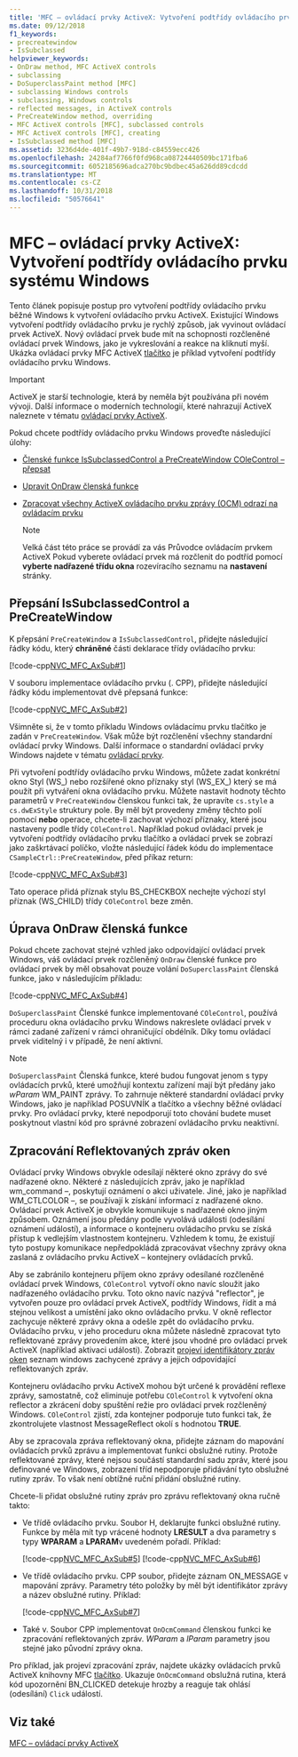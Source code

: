 ```yaml
---
title: 'MFC – ovládací prvky ActiveX: Vytvoření podtřídy ovládacího prvku systému Windows'
ms.date: 09/12/2018
f1_keywords:
- precreatewindow
- IsSubclassed
helpviewer_keywords:
- OnDraw method, MFC ActiveX controls
- subclassing
- DoSuperclassPaint method [MFC]
- subclassing Windows controls
- subclassing, Windows controls
- reflected messages, in ActiveX controls
- PreCreateWindow method, overriding
- MFC ActiveX controls [MFC], subclassed controls
- MFC ActiveX controls [MFC], creating
- IsSubclassed method [MFC]
ms.assetid: 3236d4de-401f-49b7-918d-c84559ecc426
ms.openlocfilehash: 24284af7766f0fd968ca08724440509bc171fba6
ms.sourcegitcommit: 6052185696adca270bc9bdbec45a626dd89cdcdd
ms.translationtype: MT
ms.contentlocale: cs-CZ
ms.lasthandoff: 10/31/2018
ms.locfileid: "50576641"
---
```

# <a name="mfc-activex-controls-subclassing-a-windows-control"></a>MFC – ovládací prvky ActiveX: Vytvoření podtřídy ovládacího prvku systému Windows

Tento článek popisuje postup pro vytvoření podtřídy ovládacího prvku běžné Windows k vytvoření ovládacího prvku ActiveX. Existující Windows vytvoření podtřídy ovládacího prvku je rychlý způsob, jak vyvinout ovládací prvek ActiveX. Nový ovládací prvek bude mít na schopnosti rozčleněné ovládací prvek Windows, jako je vykreslování a reakce na kliknutí myší. Ukázka ovládací prvky MFC ActiveX [tlačítko](../visual-cpp-samples.md) je příklad vytvoření podtřídy ovládacího prvku Windows.

>[!IMPORTANT]
> ActiveX je starší technologie, která by neměla být používána při novém vývoji. Další informace o moderních technologií, které nahrazují ActiveX naleznete v tématu [ovládací prvky ActiveX](activex-controls.md).

Pokud chcete podtřídy ovládacího prvku Windows proveďte následující úlohy:

- [Členské funkce IsSubclassedControl a PreCreateWindow COleControl – přepsat](#_core_overriding_issubclassedcontrol_and_precreatewindow)

- [Upravit OnDraw členská funkce](#_core_modifying_the_ondraw_member_function)

- [Zpracovat všechny ActiveX ovládacího prvku zprávy (OCM) odrazí na ovládacím prvku](#_core_handling_reflected_window_messages)

   > [!NOTE]
   > Velká část této práce se provádí za vás Průvodce ovládacím prvkem ActiveX Pokud vyberete ovládací prvek má rozčlenit do podtříd pomocí **vyberte nadřazené třídu okna** rozevíracího seznamu na **nastavení** stránky.

##  <a name="_core_overriding_issubclassedcontrol_and_precreatewindow"></a> Přepsání IsSubclassedControl a PreCreateWindow

K přepsání `PreCreateWindow` a `IsSubclassedControl`, přidejte následující řádky kódu, který **chráněné** části deklarace třídy ovládacího prvku:

[!code-cpp[NVC_MFC_AxSub#1](../mfc/codesnippet/cpp/mfc-activex-controls-subclassing-a-windows-control_1.h)]

V souboru implementace ovládacího prvku (. CPP), přidejte následující řádky kódu implementovat dvě přepsaná funkce:

[!code-cpp[NVC_MFC_AxSub#2](../mfc/codesnippet/cpp/mfc-activex-controls-subclassing-a-windows-control_2.cpp)]

Všimněte si, že v tomto příkladu Windows ovládacímu prvku tlačítko je zadán v `PreCreateWindow`. Však může být rozčlenění všechny standardní ovládací prvky Windows. Další informace o standardní ovládací prvky Windows najdete v tématu [ovládací prvky](../mfc/controls-mfc.md).

Při vytvoření podtřídy ovládacího prvku Windows, můžete zadat konkrétní okno Styl (WS_) nebo rozšířené okno příznaky styl (WS_EX_) který se má použít při vytváření okna ovládacího prvku. Můžete nastavit hodnoty těchto parametrů v `PreCreateWindow` členskou funkci tak, že upravíte `cs.style` a `cs.dwExStyle` struktury pole. By měl být provedeny změny těchto polí pomocí **nebo** operace, chcete-li zachovat výchozí příznaky, které jsou nastaveny podle třídy `COleControl`. Například pokud ovládací prvek je vytvoření podtřídy ovládacího prvku tlačítko a ovládací prvek se zobrazí jako zaškrtávací políčko, vložte následující řádek kódu do implementace `CSampleCtrl::PreCreateWindow`, před příkaz return:

[!code-cpp[NVC_MFC_AxSub#3](../mfc/codesnippet/cpp/mfc-activex-controls-subclassing-a-windows-control_3.cpp)]

Tato operace přidá příznak stylu BS_CHECKBOX nechejte výchozí styl příznak (WS_CHILD) třídy `COleControl` beze změn.

##  <a name="_core_modifying_the_ondraw_member_function"></a> Úprava OnDraw členská funkce

Pokud chcete zachovat stejné vzhled jako odpovídající ovládací prvek Windows, váš ovládací prvek rozčleněný `OnDraw` členské funkce pro ovládací prvek by měl obsahovat pouze volání `DoSuperclassPaint` členská funkce, jako v následujícím příkladu:

[!code-cpp[NVC_MFC_AxSub#4](../mfc/codesnippet/cpp/mfc-activex-controls-subclassing-a-windows-control_4.cpp)]

`DoSuperclassPaint` Členské funkce implementované `COleControl`, používá proceduru okna ovládacího prvku Windows nakreslete ovládací prvek v rámci zadané zařízení v rámci ohraničující obdélník. Díky tomu ovládací prvek viditelný i v případě, že není aktivní.

> [!NOTE]
>  `DoSuperclassPaint` Členská funkce, které budou fungovat jenom s typy ovládacích prvků, které umožňují kontextu zařízení mají být předány jako *wParam* WM_PAINT zprávy. To zahrnuje některé standardní ovládací prvky Windows, jako je například POSUVNÍK a tlačítko a všechny běžné ovládací prvky. Pro ovládací prvky, které nepodporují toto chování budete muset poskytnout vlastní kód pro správné zobrazení ovládacího prvku neaktivní.

##  <a name="_core_handling_reflected_window_messages"></a> Zpracování Reflektovaných zpráv oken

Ovládací prvky Windows obvykle odesílají některé okno zprávy do své nadřazené okno. Některé z následujících zpráv, jako je například wm_command –, poskytují oznámení o akci uživatele. Jiné, jako je například WM_CTLCOLOR –, se používají k získání informací z nadřazené okno. Ovládací prvek ActiveX je obvykle komunikuje s nadřazené okno jiným způsobem. Oznámení jsou předány podle vyvolává události (odesílání oznámení událostí), a informace o kontejneru ovládacího prvku se získá přístup k vedlejším vlastnostem kontejneru. Vzhledem k tomu, že existují tyto postupy komunikace nepředpokládá zpracovávat všechny zprávy okna zaslaná z ovládacího prvku ActiveX – kontejnery ovládacích prvků.

Aby se zabránilo kontejneru příjem okno zprávy odesílané rozčleněné ovládací prvek Windows, `COleControl` vytvoří okno navíc sloužit jako nadřazeného ovládacího prvku. Toto okno navíc nazývá "reflector", je vytvořen pouze pro ovládací prvek ActiveX, podtřídy Windows, řídit a má stejnou velikost a umístění jako okno ovládacího prvku. V okně reflector zachycuje některé zprávy okna a odešle zpět do ovládacího prvku. Ovládacího prvku, v jeho proceduru okna můžete následně zpracovat tyto reflektované zprávy provedením akce, které jsou vhodné pro ovládací prvek ActiveX (například aktivaci události). Zobrazit [projeví identifikátory zpráv oken](../mfc/reflected-window-message-ids.md) seznam windows zachycené zprávy a jejich odpovídající reflektovaných zpráv.

Kontejneru ovládacího prvku ActiveX mohou být určené k provádění reflexe zprávy, samostatně, což eliminuje potřebu `COleControl` k vytvoření okna reflector a zkrácení doby spuštění režie pro ovládací prvek rozčleněný Windows. `COleControl` zjistí, zda kontejner podporuje tuto funkci tak, že zkontrolujete vlastnost MessageReflect okolí s hodnotou **TRUE**.

Aby se zpracovala zpráva reflektovaný okna, přidejte záznam do mapování ovládacích prvků zprávu a implementovat funkci obslužné rutiny. Protože reflektované zprávy, které nejsou součástí standardní sadu zpráv, které jsou definované ve Windows, zobrazení tříd nepodporuje přidávání tyto obslužné rutiny zpráv. To však není obtížné ruční přidání obslužné rutiny.

Chcete-li přidat obslužné rutiny zpráv pro zprávu reflektovaný okna ručně takto:

- Ve třídě ovládacího prvku. Soubor H, deklarujte funkci obslužné rutiny. Funkce by měla mít typ vrácené hodnoty **LRESULT** a dva parametry s typy **WPARAM** a **LPARAM**v uvedeném pořadí. Příklad:

   [!code-cpp[NVC_MFC_AxSub#5](../mfc/codesnippet/cpp/mfc-activex-controls-subclassing-a-windows-control_5.h)]
    [!code-cpp[NVC_MFC_AxSub#6](../mfc/codesnippet/cpp/mfc-activex-controls-subclassing-a-windows-control_6.h)]

- Ve třídě ovládacího prvku. CPP soubor, přidejte záznam ON_MESSAGE v mapování zprávy. Parametry této položky by měl být identifikátor zprávy a název obslužné rutiny. Příklad:

   [!code-cpp[NVC_MFC_AxSub#7](../mfc/codesnippet/cpp/mfc-activex-controls-subclassing-a-windows-control_7.cpp)]

- Také v. Soubor CPP implementovat `OnOcmCommand` členskou funkci ke zpracování reflektovaných zpráv. *WParam* a *lParam* parametry jsou stejné jako původní zprávy okna.

Pro příklad, jak projeví zpracování zpráv, najdete ukázky ovládacích prvků ActiveX knihovny MFC [tlačítko](../visual-cpp-samples.md). Ukazuje `OnOcmCommand` obslužná rutina, která kód upozornění BN_CLICKED detekuje hrozby a reaguje tak ohlásí (odesílání) `Click` událostí.

## <a name="see-also"></a>Viz také

[MFC – ovládací prvky ActiveX](../mfc/mfc-activex-controls.md)

